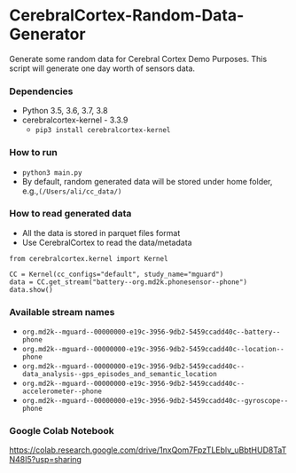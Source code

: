 # CerebralCortex-Random-Data-Generator
Generate some random data for Cerebral Cortex Demo Purposes. This script will generate one day worth of sensors data.

### Dependencies
* Python 3.5, 3.6, 3.7, 3.8
* cerebralcortex-kernel - 3.3.9
    * ```pip3 install cerebralcortex-kernel```

### How to run
* ``python3 main.py``
* By default, random generated data will be stored under home folder, e.g.,``(/Users/ali/cc_data/)``

### How to read generated data
* All the data is stored in parquet files format
* Use CerebralCortex to read the data/metadata
```$xslt
from cerebralcortex.kernel import Kernel

CC = Kernel(cc_configs="default", study_name="mguard")
data = CC.get_stream("battery--org.md2k.phonesensor--phone")
data.show()
```

### Available stream names
* `org.md2k--mguard--00000000-e19c-3956-9db2-5459ccadd40c--battery--phone`
* `org.md2k--mguard--00000000-e19c-3956-9db2-5459ccadd40c--location--phone`
* `org.md2k--mguard--00000000-e19c-3956-9db2-5459ccadd40c--data_analysis--gps_episodes_and_semantic_location`
* `org.md2k--mguard--00000000-e19c-3956-9db2-5459ccadd40c--accelerometer--phone`
* `org.md2k--mguard--00000000-e19c-3956-9db2-5459ccadd40c--gyroscope--phone`

### Google Colab Notebook
https://colab.research.google.com/drive/1nxQom7FpzTLEblv_uBbtHUD8TaTN48I5?usp=sharing
